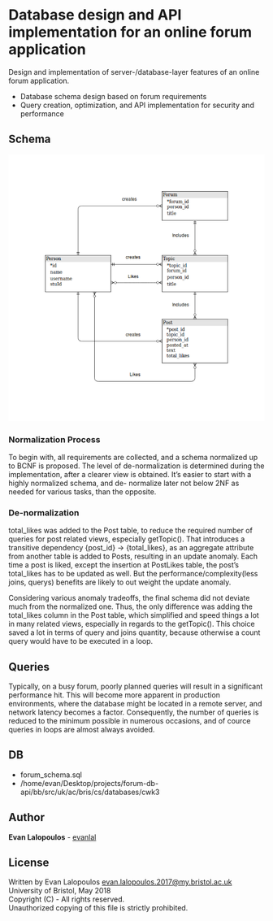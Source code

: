 # Database design and API implementation for an online forum application
Design and implementation of server-/database-layer features of an online forum application.
- Database schema design based on forum requirements
- Query creation, optimization, and API implementation for security and performance


## Schema
![Forum schema](forum_schema_v4.png "Forum schema")

### Normalization Process
To begin with, all requirements are collected, and a schema normalized up to BCNF is proposed. The level of de-normalization is determined during the implementation, after a clearer view is obtained. It’s easier to start with a highly normalized schema, and de- normalize later not below 2NF as needed for various tasks, than the opposite.

### De-normalization
total_likes was added to the Post table, to reduce the required number of queries for post related views, especially getTopic(). That introduces a transitive dependency {post_id} -> {total_likes}, as an aggregate attribute from another table is added to Posts, resulting in an update anomaly. Each time a post is liked, except the insertion at PostLikes table, the post’s total_likes has to be updated as well. But the performance/complexity(less joins, querys) benefits are likely to out weight the update anomaly.

Considering various anomaly tradeoffs, the final schema did not deviate much from the normalized one. Thus, the only difference was adding the total_likes column in the Post table, which simplified and speed things a lot in many related views, especially in regards to the getTopic(). This choice saved a lot in terms of query and joins quantity, because otherwise a count query would have to be executed in a loop.

## Queries
Typically, on a busy forum, poorly planned queries will result in a significant performance hit. This will become more apparent in production environments, where the database might be located in a remote server, and network latency becomes a factor. Consequently, the number of queries is reduced to the minimum possible in numerous occasions, and of cource queries in loops are almost always avoided.

## DB
- forum_schema.sql
- /home/evan/Desktop/projects/forum-db-api/bb/src/uk/ac/bris/cs/databases/cwk3

## Author

**Evan Lalopoulos** - [evanlal](https://github.com/evanlal)

## License
Written by Evan Lalopoulos <evan.lalopoulos.2017@my.bristol.ac.uk>  
University of Bristol, May 2018  
Copyright (C) - All rights reserved.  
Unauthorized copying of this file is strictly prohibited.  
